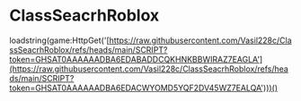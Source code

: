 # ClassSeacrhRoblox

loadstring(game:HttpGet('[https://raw.githubusercontent.com/Vasil228c/ClassSeacrhRoblox/refs/heads/main/SCRIPT?token=GHSAT0AAAAAADBA6EDABADDCQKHNKBBWIRAZ7EAGLA'](https://raw.githubusercontent.com/Vasil228c/ClassSeacrhRoblox/refs/heads/main/SCRIPT?token=GHSAT0AAAAAADBA6EDACWYOMD5YQF2DV45WZ7EALQA')))()
